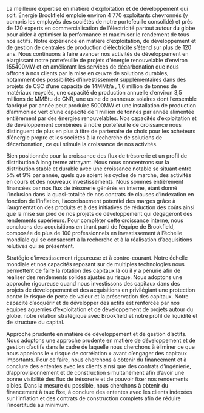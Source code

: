 La meilleure expertise en matière d’exploitation et de développement qui soit. Énergie Brookfield emploie environ 4 770 exploitants chevronnés (y compris les employés des sociétés de notre portefeuille consolidé) et près de 120 experts en commercialisation de l’électricité partout autour du globe pour aider à optimiser la performance et maximiser le rendement de tous nos actifs. Notre expérience en matière d’exploitation, de développement et de gestion de centrales de production d’électricité s’étend sur plus de 120 ans. Nous continuons à faire avancer nos activités de développement en élargissant notre portefeuille de projets d’énergie renouvelable d’environ $1 5 5 4 0 0 \mathrm { M W }$ et en améliorant les services de décarbonation que nous offrons à nos clients par la mise en œuvre de solutions durables, notamment des possibilités d’investissement supplémentaires dans des projets de CSC d’une capacité de $1 4 \mathrm { M M t / a }$ , 1,6 million de tonnes de matériaux recyclés, une capacité de production annuelle d’environ 3,5 millions de MMBtu de GNR, une usine de panneaux solaires dont l’ensemble fabriqué par année peut produire ${ 5 0 0 0 } \mathrm { M W }$ et une installation de production d’ammoniac vert d’une capacité de 1 million de tonnes par année alimentée entièrement par des énergies renouvelables. Nos capacités d’exploitation et de développement combinées à notre portefeuille de croissance nous distinguent de plus en plus à titre de partenaire de choix pour les acheteurs d’énergie propre et les sociétés à la recherche de solutions de décarbonation, ce qui stimule la croissance de nos activités.  

Bien positionnée pour la croissance des flux de trésorerie et un profil de distribution à long terme attrayant. Nous nous concentrons sur la distribution stable et durable avec une croissance notable se situant entre $5 \%$ et $9 \%$ par année, quels que soient les cycles de marché, des activités en cours et des nouveaux investissements. Nous sommes entièrement financées par nos flux de trésorerie générés en interne, étant donné l’inclusion dans la quasi-totalité de nos contrats de clauses d’indexation en fonction de l’inflation, l’accroissement potentiel des marges grâce à l’augmentation des produits et à des initiatives de réduction des coûts ainsi que la mise sur pied de nos projets de développement qui dégageront des rendements supérieurs. Pour compléter cette croissance interne, nous concluons des acquisitions en tirant parti de l’équipe de Brookfield, composée de plus de 100 professionnels en investissement à l’échelle mondiale qui se consacrent à la recherche et à la réalisation d’acquisitions relutives qui se présentent.  

Stratégie d’investissement rigoureuse et à contre-courant. Notre échelle mondiale et nos capacités reposant sur de multiples technologies nous permettent de faire la rotation des capitaux là où il y a pénurie afin de réaliser des rendements solides ajustés au risque. Nous adoptons une approche rigoureuse quand nous investissons des capitaux dans des projets de développement et des acquisitions en privilégiant une protection contre le risque de perte de valeur et la préservation des capitaux. Notre capacité d’acquérir et de développer des actifs est renforcée par nos équipes aguerries d’exploitation et de développement de projets autour du globe, notre relation stratégique avec Brookfield et notre profil de liquidité et de structure du capital.  

Approche prudente en matière de développement et de gestion d’actifs. Nous adoptons une approche prudente en matière de développement et de gestion d’actifs dans le cadre de laquelle nous cherchons à éliminer ce que nous appelons le « risque de corrélation » avant d’engager des capitaux importants. Pour ce faire, nous cherchons à obtenir du financement et à conclure des ententes avec les clients ainsi que des contrats d’ingénierie, d’approvisionnement et de construction simultanément afin d’avoir une bonne visibilité des flux de trésorerie et de pouvoir fixer nos rendements cibles. Dans la mesure du possible, nous cherchons à obtenir du financement à taux fixe, à conclure des ententes avec les clients indexées sur l’inflation et des contrats de construction complets afin de réduire l’incertitude au minimum.  